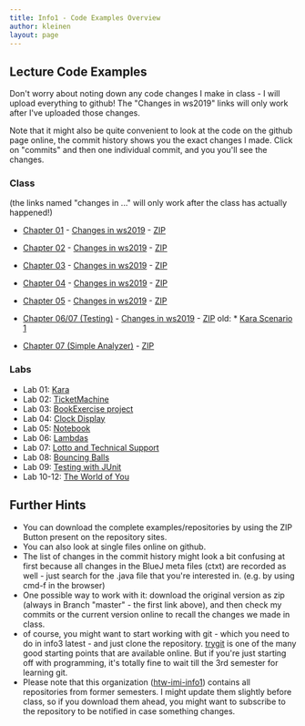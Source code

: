 ```yaml
---
title: Info1 - Code Examples Overview
author: kleinen
layout: page
---
```


## Lecture Code Examples

Don't worry about noting down any code changes I make in class - I will upload everything to github!
The "Changes in ws2019" links will only work after I've uploaded those changes.

Note that it might also be quite convenient to look at the code on the github page online,
the commit history shows you the exact changes I made. Click on "commits" and then one
individual commit, and you you'll see the changes.

### Class

(the links named "changes in ..." will only work after the class has actually happened!)

* [Chapter 01](https://github.com/htw-imi-info1/chapter01) - [Changes in ws2019](https://github.com/htw-imi-info1/chapter01/tree/ws2019) - [ZIP](https://github.com/htw-imi-info1/chapter01/archive/ws2019.zip)
* [Chapter 02](https://github.com/htw-imi-info1/chapter02) - [Changes in ws2019](https://github.com/htw-imi-info1/chapter02/tree/ws2019) - [ZIP](https://github.com/htw-imi-info1/chapter02/archive/ws2019.zip)


* [Chapter 03](https://github.com/htw-imi-info1/chapter03) - [Changes in ws2019](https://github.com/htw-imi-info1/chapter03/tree/ws2019) - [ZIP](https://github.com/htw-imi-info1/chapter03/archive/ws2019.zip)
* [Chapter 04](https://github.com/htw-imi-info1/chapter04) - [Changes in ws2019](https://github.com/htw-imi-info1/chapter04/tree/ws2019) - [ZIP](https://github.com/htw-imi-info1/chapter04/archive/ws2019.zip)

* [Chapter 05](https://github.com/htw-imi-info1/chapter05) - [Changes in ws2019](https://github.com/htw-imi-info1/chapter05/tree/ws2019) - [ZIP](https://github.com/htw-imi-info1/chapter05/archive/ws2019.zip)

* [Chapter 06/07 (Testing)](https://github.com/htw-imi-info1/chapter07_testing) - [Changes in ws2019](https://github.com/htw-imi-info1/chapter07_testing/tree/ws2019) - [ZIP](https://github.com/htw-imi-info1/chapter07_testing/archive/ws2019.zip)
old: * [Kara Scenario 1](https://github.com/htw-imi-info1/kara-scenario1)

* [Chapter 07 (Simple Analyzer)](https://github.com/htw-imi-info1/chapter_07_simpleAnalyzer) - [ZIP](https://github.com/htw-imi-info1/chapter_07_simpleAnalyzer/archive/ws2019.zip)

### Labs

* Lab 01: [Kara](https://github.com/htw-imi-info1/exercise01-kara)
* Lab 02: [TicketMachine](https://github.com/htw-imi-info1/exercise02)
* Lab 03: [BookExercise project](https://github.com/htw-imi-info1/exercise03)
* Lab 04: [Clock Display](https://github.com/htw-imi-info1/exercise04)
* Lab 05: [Notebook](https://github.com/htw-imi-info1/exercise05)
* Lab 06: [Lambdas](https://github.com/htw-imi-info1/exercise06)
* Lab 07: [Lotto and Technical Support](https://github.com/htw-imi-info1/exercise07)
* Lab 08: [Bouncing Balls](https://github.com/htw-imi-info1/exercise08)
* Lab 09: [Testing with JUnit](https://github.com/htw-imi-info1/chapter09_testing)
* Lab 10-12: [The World of You](https://github.com/htw-imi-info1/exercise10)


## Further Hints
* You can download the complete examples/repositories by using the ZIP Button present on the repository sites.
* You can also look at single files online on github.
* The list of changes in the commit history might look a bit confusing at first because all changes in the BlueJ meta files (ctxt) are recorded as well - just search for the .java file that you're interested in. (e.g. by using cmd-f in the browser)
* One possible way to work with it: download the original version as zip (always in Branch "master" - the first link above), and then check my commits or the current version online to recall the changes we made in class.
* of course, you might want to start working with git - which you need to do in info3 latest - and just clone the repository. [trygit](https://try.github.io/levels/1/challenges/1) is one of the many good starting points that are available online.
But if you're just starting off with programming, it's totally fine to wait till the 3rd semester for learning git.
* Please note that this organization ([htw-imi-info1](https://github.com/htw-imi-info1)) contains all repositories from former semesters. I might update them slightly before class, so if you download them ahead, you might want to subscribe to the repository to be notified in case something changes.
